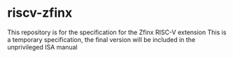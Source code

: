 # riscv-zfinx

This repository is for the specification for the Zfinx RISC-V extension
This is a temporary specification, the final version will be included in the unprivileged ISA manual
